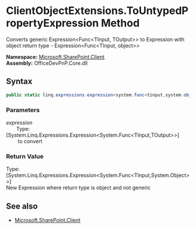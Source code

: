 # ClientObjectExtensions.ToUntypedPropertyExpression Method  
Converts generic  Expression<Func<TInput, TOutput>>  to Expression with object return type -  Expression<Func<TInput, object>>  

**Namespace:** [Microsoft.SharePoint.Client](Microsoft.SharePoint.Client.md)  
**Assembly:** OfficeDevPnP.Core.dll  
## Syntax
```C#
public static linq.expressions.expression<system.func<tinput,system.object>> ToUntypedPropertyExpression(Expression<Func<TInput, TOutput>> expression)
```
### Parameters
*expression*  
&emsp;&emsp;Type: [System.Linq.Expressions.Expression<System.Func<TInput,TOutput>>] 
&emsp;&emsp; to convert   
  
### Return Value
Type: [System.Linq.Expressions.Expression<System.Func<TInput,System.Object>>]  
New Expression where return type is object and not generic

## See also
- [Microsoft.SharePoint.Client](Microsoft.SharePoint.Client.md)
